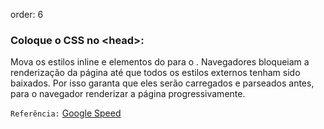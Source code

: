 order: 6

### Coloque o CSS no &lt;head&gt;:

Mova os estilos inline e elementos <link> do <body> para o <head>. Navegadores bloqueiam a renderização da página até que todos os estilos externos tenham sido baixados. Por isso garanta que eles serão carregados e parseados antes, para o navegador renderizar a página progressivamente.

`Referência:` [Google Speed](http://code.google.com/speed/page-speed/docs/rendering.html#PutCSSInHead)